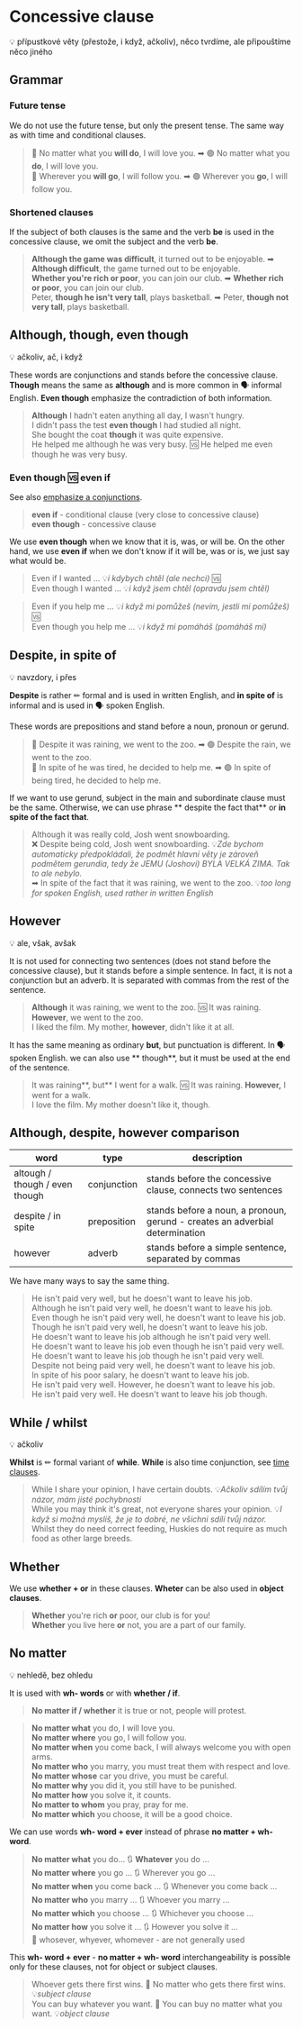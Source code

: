 # Concessive clause

💡 přípustkové věty (přestože, i když, ačkoliv), něco tvrdíme, ale připouštíme něco jiného

## Grammar

### Future tense

We do not use the future tense, but only the present tense. The same way as with time and conditional clauses.

> 🔴 No matter what you **will do**, I will love you. ➡ 🟢 No matter what you **do**, I will love you. <br/>
> 🔴 Wherever you **will go**, I will follow you. ➡ 🟢 Wherever you **go**, I will follow you. <br/>

### Shortened clauses

If the subject of both clauses is the same and the verb **be** is used in the concessive clause, we omit the subject and
the verb **be**.

> **Although the game was difficult**, it turned out to be enjoyable. ➡ **Although difficult**, the game turned out to
> be enjoyable. <br/>
> **Whether you're rich or poor**, you can join our club. ➡ **Whether rich or poor**, you can join our club. <br/>
> Peter, **though he isn't very tall**, plays basketball. ➡ Peter, **though not very tall**, plays basketball. <br/>

## Although, though, even though

💡 ačkoliv, ač, i když

These words are conjunctions and stands before the concessive clause. **Though** means the same as **although** and is
more common in 🗣 informal English. **Even though** emphasize the
contradiction of both information.

> **Although** I hadn't eaten anything all day, I wasn't hungry. <br/>
> I didn't pass the test **even though** I had studied all night. <br/>
> She bought the coat **though** it was quite expensive. <br/>
> He helped me although he was very busy. 🆚 He helped me even though he was very busy. <br/>

### Even though 🆚 even if

See also [emphasize a conjunctions](/topics/parts-of-speech/conjunctions/conjunctions.md#emphasize-a-conjunction).

> **even if** - conditional clause (very close to concessive clause) <br/>
> **even though** - concessive clause <br/>

We use **even though** when we know that it is, was, or will be. On the other hand, we use **even if** when we don't
know if it will be, was or is, we just say what would be.

> Even if I wanted ... 💡*i kdybych chtěl (ale nechci)*
> 🆚 <br/>
> Even though I wanted ... 💡*i když jsem chtěl (opravdu jsem chtěl)* <br/>

> Even if you help me ... 💡*i když mi pomůžeš (nevím, jestli mi pomůžeš)* <br/>
> 🆚 <br/>
> Even though you help me ... 💡*i když mi pomáháš (pomáháš mi)* <br/>

## Despite, in spite of

💡 navzdory, i přes

**Despite** is rather ✏ formal and is used in written English, and **in spite of** is informal and is used in 🗣 spoken
English.

These words are prepositions and stand before a noun, pronoun or gerund.

> 🔴 Despite it was raining, we went to the zoo. ➡ 🟢 Despite the rain, we went to the zoo. <br/>
> 🔴 In spite of he was tired, he decided to help me. ➡ 🟢 In spite of being tired, he decided to help me. <br/>

If we want to use gerund, subject in the main and subordinate clause must be the same. Otherwise, we can use phrase **
despite the fact that** or **in spite of the fact that**.
> Although it was really cold, Josh went snowboarding. <br/>
> ❌ Despite being cold, Josh went snowboarding. 💡*Zde bychom automaticky předpokládali, že podmět hlavní věty je zároveň
podmětem gerundia, tedy že JEMU (Joshovi) BYLA VELKÁ ZIMA. Tak to ale nebylo.* <br/>
> ➡ In spite of the fact that it was raining, we went to the zoo. 💡*too long for spoken English, used rather in written
English* <br/>

## However

💡 ale, však, avšak

It is not used for connecting two sentences (does not stand before the concessive clause), but it stands before a simple
sentence. In fact, it is not a conjunction but an adverb. It is separated with commas from the rest of the sentence.

> **Although** it was raining, we went to the zoo. 🆚 It was raining. **However**, we went to the zoo. <br/>
> I liked the film. My mother, **however**, didn't like it at all. <br/>

It has the same meaning as ordinary **but**, but punctuation is different. In 🗣 spoken English. we can also use **
though**, but it must be used at the end of the sentence.

> It was raining**, but** I went for a walk. 🆚 It was raining. **However,** I went for a walk. <br/>
> I love the film. My mother doesn't like it, though. <br/>

## Although, despite, however comparison

| word                           | type        | description                                                                  |
|--------------------------------|-------------|------------------------------------------------------------------------------|
| altough / though / even though | conjunction | stands before the concessive clause, connects two sentences                  |
| despite / in spite             | preposition | stands before a noun, a pronoun, gerund - creates an adverbial determination |
| however                        | adverb      | stands before a simple sentence, separated by commas                         |

We have many ways to say the same thing.

> He isn't paid very well, but he doesn't want to leave his job. <br/>
> Although he isn't paid very well, he doesn't want to leave his job. <br/>
> Even though he isn't paid very well, he doesn't want to leave his job. <br/>
> Though he isn't paid very well, he doesn't want to leave his job. <br/>
> He doesn't want to leave his job although he isn't paid very well. <br/>
> He doesn't want to leave his job even though he isn't paid very well. <br/>
> He doesn't want to leave his job though he isn't paid very well. <br/>
> Despite not being paid very well, he doesn't want to leave his job. <br/>
> In spite of his poor salary, he doesn't want to leave his job. <br/>
> He isn't paid very well. However, he doesn't want to leave his job. <br/>
> He isn't paid very well. He doesn't want to leave his job though. <br/>

## While / whilst

💡 ačkoliv

**Whilst** is ✏ formal variant of **while**. **While** is also time conjunction,
see [time clauses](/topics/subordinate-sentences/time-clauses.md).

> While I share your opinion, I have certain doubts. 💡*Ačkoliv sdílím tvůj názor, mám jisté pochybnosti* <br/>
> While you may think it's great, not everyone shares your opinion. 💡*I když si možná myslíš, že je to dobré, ne všichni
sdílí tvůj názor.* <br/>
> Whilst they do need correct feeding, Huskies do not require as much food as other large breeds. <br/>

## Whether

We use **whether + or** in these clauses. **Wheter** can be also used in **object clauses**.

> **Whether** you're rich **or** poor, our club is for you! <br/>
> **Whether** you live here **or** not, you are a part of our family. <br/>

## No matter

💡 nehledě, bez ohledu

It is used with **wh- words** or with **whether / if**.

> **No matter if / whether** it is true or not, people will protest. <br/>

> **No matter what** you do, I will love you. <br/>
> **No matter where** you go, I will follow you. <br/>
> **No matter when** you come back, I will always welcome you with open arms. <br/>
> **No matter who** you marry, you must treat them with respect and love. <br/>
> **No matter whose** car you drive, you must be careful. <br/>
> **No matter why** you did it, you still have to be punished. <br/>
> **No matter how** you solve it, it counts. <br/>
> **No matter to whom** you pray, pray for me. <br/>
> **No matter which** you choose, it will be a good choice. <br/>

We can use words **wh- word + ever** instead of phrase **no matter + wh- word**.

> **No matter what** you do... 🔃 **Whatever** you do ... <br/>
> **No matter where** you go ... 🔃 Wherever you go ... <br/>
> **No matter when** you come back ... 🔃 Whenever you come back ... <br/>
> **No matter who** you marry ... 🔃 Whoever you marry ... <br/>
> **No matter which** you choose ... 🔃 Whichever you choose ... <br/>
> **No matter how** you solve it ... 🔃 However you solve it ... <br/>
> 🔴 whosever, whyever, whomever - are not generally used <br/>

This **wh- word + ever** - **no matter + wh- word** interchangeability is possible only for these clauses, not for
object or subject clauses.

> Whoever gets there first wins. 🔴 No matter who gets there first wins. 💡*subject clause* <br/>
> You can buy whatever you want. 🔴 You can buy no matter what you want. 💡*object clause* <br/>

